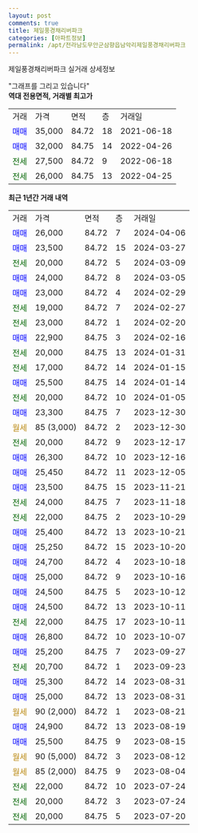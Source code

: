 ```yaml
---
layout: post
comments: true
title: 제일풍경채리버파크
categories: [아파트정보]
permalink: /apt/전라남도무안군삼향읍남악리제일풍경채리버파크
---
```


제일풍경채리버파크 실거래 상세정보

<script type="text/javascript">
  google.charts.load('current', {'packages':['line', 'corechart']});
  google.charts.setOnLoadCallback(drawChart);

  function drawChart() {
    var data = new google.visualization.DataTable();
    data.addColumn('date', '거래일');
    data.addColumn('number', "매매");
    data.addColumn('number', "전세");
    data.addColumn('number', "전매");

    data.addRows([[new Date(Date.parse("2024-04-06")), 26000, null, null], [new Date(Date.parse("2024-03-27")), 23500, null, null], [new Date(Date.parse("2024-03-09")), null, 20000, null], [new Date(Date.parse("2024-03-05")), 24000, null, null], [new Date(Date.parse("2024-02-29")), 23000, null, null], [new Date(Date.parse("2024-02-27")), null, 19000, null], [new Date(Date.parse("2024-02-20")), null, 23000, null], [new Date(Date.parse("2024-02-16")), 22900, null, null], [new Date(Date.parse("2024-01-31")), null, 20000, null], [new Date(Date.parse("2024-01-15")), null, 17000, null], [new Date(Date.parse("2024-01-14")), 25500, null, null], [new Date(Date.parse("2024-01-05")), null, 20000, null], [new Date(Date.parse("2023-12-30")), 23300, null, null], [new Date(Date.parse("2023-12-30")), null, null, null], [new Date(Date.parse("2023-12-17")), null, 20000, null], [new Date(Date.parse("2023-12-16")), 26300, null, null], [new Date(Date.parse("2023-12-05")), 25450, null, null], [new Date(Date.parse("2023-11-21")), 23500, null, null], [new Date(Date.parse("2023-11-18")), null, 24000, null], [new Date(Date.parse("2023-10-29")), null, 22000, null], [new Date(Date.parse("2023-10-21")), 25400, null, null], [new Date(Date.parse("2023-10-20")), 25250, null, null], [new Date(Date.parse("2023-10-18")), 24700, null, null], [new Date(Date.parse("2023-10-16")), 25000, null, null], [new Date(Date.parse("2023-10-12")), 24500, null, null], [new Date(Date.parse("2023-10-11")), 24500, null, null], [new Date(Date.parse("2023-10-11")), null, 22000, null], [new Date(Date.parse("2023-10-07")), 26800, null, null], [new Date(Date.parse("2023-09-27")), 25200, null, null], [new Date(Date.parse("2023-09-23")), null, 20700, null], [new Date(Date.parse("2023-08-31")), 25300, null, null], [new Date(Date.parse("2023-08-31")), 25000, null, null], [new Date(Date.parse("2023-08-21")), null, null, null], [new Date(Date.parse("2023-08-19")), 24900, null, null], [new Date(Date.parse("2023-08-15")), 25500, null, null], [new Date(Date.parse("2023-08-12")), null, null, null], [new Date(Date.parse("2023-08-04")), null, null, null], [new Date(Date.parse("2023-07-24")), null, 22000, null], [new Date(Date.parse("2023-07-24")), null, 20000, null], [new Date(Date.parse("2023-07-20")), null, 20000, null]]);

    var options = {
      hAxis: {
        format: 'yyyy/MM/dd'
      },    
      lineWidth: 0,
      pointsVisible: true,    
      title: '최근 1년간 유형별 실거래가 분포',
      legend: { position: 'bottom' }
    };

    var formatter = new google.visualization.NumberFormat({pattern:'###,###'} );
    formatter.format(data, 1);
    formatter.format(data, 2);
    
    setTimeout(function() {
        var chart = new google.visualization.LineChart(document.getElementById('columnchart_material'));
        chart.draw(data, (options));
        document.getElementById('loading').style.display = 'none';
    }, 200);
  }
</script>


<div id="loading" style="z-index:20; display: block; margin-left: 0px">"그래프를 그리고 있습니다"</div>
<div id="columnchart_material" style="width: 95%; margin-left: 0px; display: block"></div>
<!-- contents start -->
<b>역대 전용면적, 거래별 최고가</b>
<table class="sortable">
    <tr>
      <td>거래</td>
      <td>가격</td>
      <td>면적</td>
      <td>층</td>
      <td>거래일</td>
    </tr>
        <tr>
          <td><a style="color: blue">매매</a></td>
          <td>35,000</td>
          <td>84.72</td>
          <td>18</td>
          <td>2021-06-18</td>
        </tr>            <tr>
          <td><a style="color: blue">매매</a></td>
          <td>32,000</td>
          <td>84.75</td>
          <td>14</td>
          <td>2022-04-26</td>
        </tr>        
        <tr>
              <td><a style="color: darkgreen">전세</a></td>
              <td>27,500</td>
              <td>84.72</td>
              <td>9</td>
              <td>2022-06-18</td>
            </tr>            <tr>
              <td><a style="color: darkgreen">전세</a></td>
              <td>26,000</td>
              <td>84.75</td>
              <td>13</td>
              <td>2022-04-25</td>
            </tr>        
    
</table>

<b>최근 1년간 거래 내역</b>

<table class="sortable">
    <tr>
      <td>거래</td>
      <td>가격</td>
      <td>면적</td>
      <td>층</td>
      <td>거래일</td>
    </tr>
    <tr>
      <td><a style="color: blue">매매</a></td>
      <td>26,000</td>
      <td>84.72</td>
      <td>7</td>
      <td>2024-04-06</td>
    </tr>          <tr>
      <td><a style="color: blue">매매</a></td>
      <td>23,500</td>
      <td>84.72</td>
      <td>15</td>
      <td>2024-03-27</td>
    </tr>          <tr>
      <td><a style="color: darkgreen">전세</a></td>
      <td>20,000</td>
      <td>84.72</td>
      <td>5</td>
      <td>2024-03-09</td>
    </tr>          <tr>
      <td><a style="color: blue">매매</a></td>
      <td>24,000</td>
      <td>84.72</td>
      <td>8</td>
      <td>2024-03-05</td>
    </tr>          <tr>
      <td><a style="color: blue">매매</a></td>
      <td>23,000</td>
      <td>84.72</td>
      <td>4</td>
      <td>2024-02-29</td>
    </tr>          <tr>
      <td><a style="color: darkgreen">전세</a></td>
      <td>19,000</td>
      <td>84.72</td>
      <td>7</td>
      <td>2024-02-27</td>
    </tr>          <tr>
      <td><a style="color: darkgreen">전세</a></td>
      <td>23,000</td>
      <td>84.72</td>
      <td>1</td>
      <td>2024-02-20</td>
    </tr>          <tr>
      <td><a style="color: blue">매매</a></td>
      <td>22,900</td>
      <td>84.75</td>
      <td>3</td>
      <td>2024-02-16</td>
    </tr>          <tr>
      <td><a style="color: darkgreen">전세</a></td>
      <td>20,000</td>
      <td>84.75</td>
      <td>13</td>
      <td>2024-01-31</td>
    </tr>          <tr>
      <td><a style="color: darkgreen">전세</a></td>
      <td>17,000</td>
      <td>84.72</td>
      <td>14</td>
      <td>2024-01-15</td>
    </tr>          <tr>
      <td><a style="color: blue">매매</a></td>
      <td>25,500</td>
      <td>84.75</td>
      <td>14</td>
      <td>2024-01-14</td>
    </tr>          <tr>
      <td><a style="color: darkgreen">전세</a></td>
      <td>20,000</td>
      <td>84.72</td>
      <td>10</td>
      <td>2024-01-05</td>
    </tr>          <tr>
      <td><a style="color: blue">매매</a></td>
      <td>23,300</td>
      <td>84.75</td>
      <td>7</td>
      <td>2023-12-30</td>
    </tr>          <tr>
      <td><a style="color: darkgoldenrod">월세</a></td>
      <td>85 (3,000)</td>
      <td>84.72</td>
      <td>2</td>
      <td>2023-12-30</td>
    </tr>          <tr>
      <td><a style="color: darkgreen">전세</a></td>
      <td>20,000</td>
      <td>84.72</td>
      <td>9</td>
      <td>2023-12-17</td>
    </tr>          <tr>
      <td><a style="color: blue">매매</a></td>
      <td>26,300</td>
      <td>84.72</td>
      <td>10</td>
      <td>2023-12-16</td>
    </tr>          <tr>
      <td><a style="color: blue">매매</a></td>
      <td>25,450</td>
      <td>84.72</td>
      <td>11</td>
      <td>2023-12-05</td>
    </tr>          <tr>
      <td><a style="color: blue">매매</a></td>
      <td>23,500</td>
      <td>84.75</td>
      <td>15</td>
      <td>2023-11-21</td>
    </tr>          <tr>
      <td><a style="color: darkgreen">전세</a></td>
      <td>24,000</td>
      <td>84.75</td>
      <td>7</td>
      <td>2023-11-18</td>
    </tr>          <tr>
      <td><a style="color: darkgreen">전세</a></td>
      <td>22,000</td>
      <td>84.75</td>
      <td>2</td>
      <td>2023-10-29</td>
    </tr>          <tr>
      <td><a style="color: blue">매매</a></td>
      <td>25,400</td>
      <td>84.72</td>
      <td>13</td>
      <td>2023-10-21</td>
    </tr>          <tr>
      <td><a style="color: blue">매매</a></td>
      <td>25,250</td>
      <td>84.72</td>
      <td>15</td>
      <td>2023-10-20</td>
    </tr>          <tr>
      <td><a style="color: blue">매매</a></td>
      <td>24,700</td>
      <td>84.72</td>
      <td>4</td>
      <td>2023-10-18</td>
    </tr>          <tr>
      <td><a style="color: blue">매매</a></td>
      <td>25,000</td>
      <td>84.72</td>
      <td>9</td>
      <td>2023-10-16</td>
    </tr>          <tr>
      <td><a style="color: blue">매매</a></td>
      <td>24,500</td>
      <td>84.75</td>
      <td>5</td>
      <td>2023-10-12</td>
    </tr>          <tr>
      <td><a style="color: blue">매매</a></td>
      <td>24,500</td>
      <td>84.72</td>
      <td>13</td>
      <td>2023-10-11</td>
    </tr>          <tr>
      <td><a style="color: darkgreen">전세</a></td>
      <td>22,000</td>
      <td>84.75</td>
      <td>17</td>
      <td>2023-10-11</td>
    </tr>          <tr>
      <td><a style="color: blue">매매</a></td>
      <td>26,800</td>
      <td>84.72</td>
      <td>10</td>
      <td>2023-10-07</td>
    </tr>          <tr>
      <td><a style="color: blue">매매</a></td>
      <td>25,200</td>
      <td>84.75</td>
      <td>7</td>
      <td>2023-09-27</td>
    </tr>          <tr>
      <td><a style="color: darkgreen">전세</a></td>
      <td>20,700</td>
      <td>84.72</td>
      <td>1</td>
      <td>2023-09-23</td>
    </tr>          <tr>
      <td><a style="color: blue">매매</a></td>
      <td>25,300</td>
      <td>84.72</td>
      <td>14</td>
      <td>2023-08-31</td>
    </tr>          <tr>
      <td><a style="color: blue">매매</a></td>
      <td>25,000</td>
      <td>84.72</td>
      <td>13</td>
      <td>2023-08-31</td>
    </tr>          <tr>
      <td><a style="color: darkgoldenrod">월세</a></td>
      <td>90 (2,000)</td>
      <td>84.72</td>
      <td>1</td>
      <td>2023-08-21</td>
    </tr>          <tr>
      <td><a style="color: blue">매매</a></td>
      <td>24,900</td>
      <td>84.72</td>
      <td>13</td>
      <td>2023-08-19</td>
    </tr>          <tr>
      <td><a style="color: blue">매매</a></td>
      <td>25,500</td>
      <td>84.75</td>
      <td>9</td>
      <td>2023-08-15</td>
    </tr>          <tr>
      <td><a style="color: darkgoldenrod">월세</a></td>
      <td>90 (5,000)</td>
      <td>84.72</td>
      <td>3</td>
      <td>2023-08-12</td>
    </tr>          <tr>
      <td><a style="color: darkgoldenrod">월세</a></td>
      <td>85 (2,000)</td>
      <td>84.75</td>
      <td>9</td>
      <td>2023-08-04</td>
    </tr>          <tr>
      <td><a style="color: darkgreen">전세</a></td>
      <td>22,000</td>
      <td>84.72</td>
      <td>10</td>
      <td>2023-07-24</td>
    </tr>          <tr>
      <td><a style="color: darkgreen">전세</a></td>
      <td>20,000</td>
      <td>84.72</td>
      <td>3</td>
      <td>2023-07-24</td>
    </tr>          <tr>
      <td><a style="color: darkgreen">전세</a></td>
      <td>20,000</td>
      <td>84.75</td>
      <td>5</td>
      <td>2023-07-20</td>
    </tr>      </table>
<!-- contents end -->    


